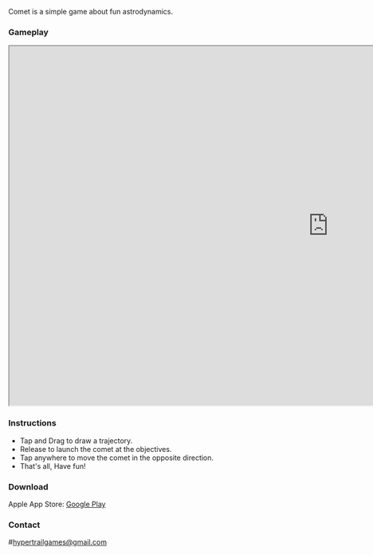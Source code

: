 
Comet is a simple game about fun astrodynamics.

### Gameplay

<iframe width="1280" height="720" src="https://www.youtube.com/embed/yhiXR4tY0U8"></iframe>

### Instructions

* Tap and Drag to draw a trajectory.
* Release to launch the comet at the objectives.
* Tap anywhere to move the comet in the opposite direction.
* That's all, Have fun!

### Download

Apple App Store: 
[Google Play](https://play.google.com/store/apps/details?id=com.AlternativeControls.Comet) 

### Contact
#hypertrailgames@gmail.com
